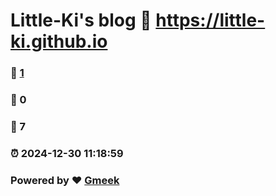 # Little-Ki's blog :link: https://little-ki.github.io 
### :page_facing_up: [1](https://little-ki.github.io/tag.html) 
### :speech_balloon: 0 
### :hibiscus: 7 
### :alarm_clock: 2024-12-30 11:18:59 
### Powered by :heart: [Gmeek](https://github.com/Meekdai/Gmeek)
